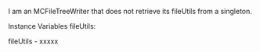 I am an MCFileTreeWriter that does not retrieve its fileUtils from a singleton. 

Instance Variables
	fileUtils:		<Object>

fileUtils
	- xxxxx

